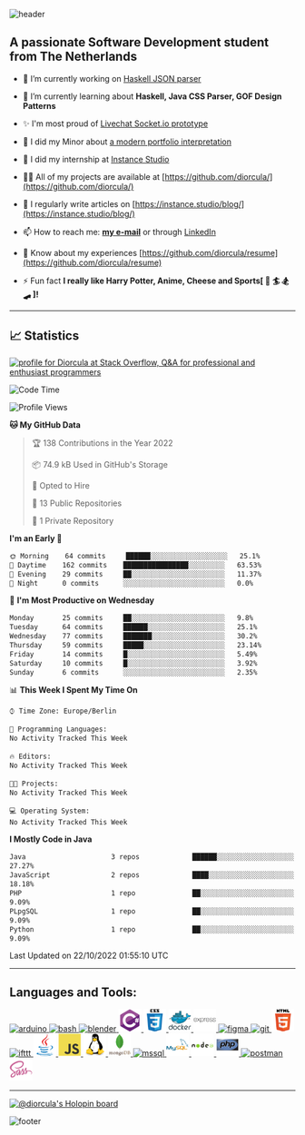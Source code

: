 ![header](https://capsule-render.vercel.app/api?height=190&type=waving&color=191724&section=header&&text=Hi%20👋,%20I'm%20Diorcula&fontColor=e0def4&fontSize=40)

<h2>A passionate Software Development student from The Netherlands</h3>

- 🔭 I’m currently working on [Haskell JSON parser](https://github.com/diorcula/APP_haskell-json-parser)

- 🌱 I’m currently learning about **Haskell, Java CSS Parser, GOF Design Patterns**

- ✨ I'm most proud of [Livechat Socket.io prototype](https://github.com/diorcula/livechat-socket)

- 🔬 I did my Minor about [a modern portfolio interpretation](https://github.com/diorcula/minor_digital-media-production-portfolop)

- 🏢 I did my internship at [Instance Studio](https://instance.studio/)

- 👨‍💻 All of my projects are available at [https://github.com/diorcula/](https://github.com/diorcula/)

- 📝 I regularly write articles on [https://instance.studio/blog/](https://instance.studio/blog/)

- 📫 How to reach me: **[my e-mail](mailto:soffersfka@gmail.com?subject=Hello%20from%20Github!)** or through [LinkedIn](https://linkedin.com/fkasoffers/)

- 📄 Know about my experiences [https://github.com/diorcula/resume](https://github.com/diorcula/resume)

- ⚡ Fun fact **I really like Harry Potter, Anime, Cheese and Sports[ 🚴 🏄 🏂 🛹 ]!**
---

## 📈 Statistics
 <a href="https://stackoverflow.com/users/10433530/diorcula"><img src="https://stackoverflow.com/users/flair/10433530.png" width="208" height="58" alt="profile for Diorcula at Stack Overflow, Q&amp;A for professional and enthusiast programmers" title="profile for Diorcula at Stack Overflow, Q&amp;A for professional and enthusiast programmers"></a>
<!--START_SECTION:waka-->
![Code Time](http://img.shields.io/badge/Code%20Time-171%20hrs%2051%20mins-blue)

![Profile Views](http://img.shields.io/badge/Profile%20Views-0-blue)

**🐱 My GitHub Data** 

> 🏆 138 Contributions in the Year 2022
 > 
> 📦 74.9 kB Used in GitHub's Storage 
 > 
> 💼 Opted to Hire
 > 
> 📜 13 Public Repositories 
 > 
> 🔑 1 Private Repository 
 > 
**I'm an Early 🐤** 

```text
🌞 Morning    64 commits     ██████░░░░░░░░░░░░░░░░░░░   25.1% 
🌆 Daytime    162 commits    ████████████████░░░░░░░░░   63.53% 
🌃 Evening    29 commits     ██░░░░░░░░░░░░░░░░░░░░░░░   11.37% 
🌙 Night      0 commits      ░░░░░░░░░░░░░░░░░░░░░░░░░   0.0%

```
📅 **I'm Most Productive on Wednesday** 

```text
Monday       25 commits     ██░░░░░░░░░░░░░░░░░░░░░░░   9.8% 
Tuesday      64 commits     ██████░░░░░░░░░░░░░░░░░░░   25.1% 
Wednesday    77 commits     ███████░░░░░░░░░░░░░░░░░░   30.2% 
Thursday     59 commits     █████░░░░░░░░░░░░░░░░░░░░   23.14% 
Friday       14 commits     █░░░░░░░░░░░░░░░░░░░░░░░░   5.49% 
Saturday     10 commits     █░░░░░░░░░░░░░░░░░░░░░░░░   3.92% 
Sunday       6 commits      ░░░░░░░░░░░░░░░░░░░░░░░░░   2.35%

```


📊 **This Week I Spent My Time On** 

```text
⌚︎ Time Zone: Europe/Berlin

💬 Programming Languages: 
No Activity Tracked This Week

🔥 Editors: 
No Activity Tracked This Week

🐱‍💻 Projects: 
No Activity Tracked This Week

💻 Operating System: 
No Activity Tracked This Week

```

**I Mostly Code in Java** 

```text
Java                     3 repos             ██████░░░░░░░░░░░░░░░░░░░   27.27% 
JavaScript               2 repos             ████░░░░░░░░░░░░░░░░░░░░░   18.18% 
PHP                      1 repo              ██░░░░░░░░░░░░░░░░░░░░░░░   9.09% 
PLpgSQL                  1 repo              ██░░░░░░░░░░░░░░░░░░░░░░░   9.09% 
Python                   1 repo              ██░░░░░░░░░░░░░░░░░░░░░░░   9.09%

```



 Last Updated on 22/10/2022 01:55:10 UTC
<!--END_SECTION:waka-->

---

<h2 align="left">Languages and Tools:</h2>

<p align="left"> <a href="https://www.arduino.cc/" target="_blank" rel="noreferrer"> <img src="https://cdn.worldvectorlogo.com/logos/arduino-1.svg" alt="arduino" width="40" height="40"/> </a> <a href="https://www.gnu.org/software/bash/" target="_blank" rel="noreferrer"> <img src="https://www.vectorlogo.zone/logos/gnu_bash/gnu_bash-icon.svg" alt="bash" width="40" height="40"/> </a> <a href="https://www.blender.org/" target="_blank" rel="noreferrer"> <img src="https://download.blender.org/branding/community/blender_community_badge_white.svg" alt="blender" width="40" height="40"/> </a> <a href="https://www.w3schools.com/cs/" target="_blank" rel="noreferrer"> <img src="https://raw.githubusercontent.com/devicons/devicon/master/icons/csharp/csharp-original.svg" alt="csharp" width="40" height="40"/> </a> <a href="https://www.w3schools.com/css/" target="_blank" rel="noreferrer"> <img src="https://raw.githubusercontent.com/devicons/devicon/master/icons/css3/css3-original-wordmark.svg" alt="css3" width="40" height="40"/> </a> <a href="https://www.docker.com/" target="_blank" rel="noreferrer"> <img src="https://raw.githubusercontent.com/devicons/devicon/master/icons/docker/docker-original-wordmark.svg" alt="docker" width="40" height="40"/> </a> <a href="https://expressjs.com" target="_blank" rel="noreferrer"> <img src="https://raw.githubusercontent.com/devicons/devicon/master/icons/express/express-original-wordmark.svg" alt="express" width="40" height="40"/> </a> <a href="https://www.figma.com/" target="_blank" rel="noreferrer"> <img src="https://www.vectorlogo.zone/logos/figma/figma-icon.svg" alt="figma" width="40" height="40"/> </a> <a href="https://git-scm.com/" target="_blank" rel="noreferrer"> <img src="https://www.vectorlogo.zone/logos/git-scm/git-scm-icon.svg" alt="git" width="40" height="40"/> </a> <a href="https://www.w3.org/html/" target="_blank" rel="noreferrer"> <img src="https://raw.githubusercontent.com/devicons/devicon/master/icons/html5/html5-original-wordmark.svg" alt="html5" width="40" height="40"/> </a> <a href="https://ifttt.com/" target="_blank" rel="noreferrer"> <img src="https://www.vectorlogo.zone/logos/ifttt/ifttt-ar21.svg" alt="ifttt" width="40" height="40"/> </a> <a href="https://www.java.com" target="_blank" rel="noreferrer"> <img src="https://raw.githubusercontent.com/devicons/devicon/master/icons/java/java-original.svg" alt="java" width="40" height="40"/> </a> <a href="https://developer.mozilla.org/en-US/docs/Web/JavaScript" target="_blank" rel="noreferrer"> <img src="https://raw.githubusercontent.com/devicons/devicon/master/icons/javascript/javascript-original.svg" alt="javascript" width="40" height="40"/> </a> <a href="https://www.linux.org/" target="_blank" rel="noreferrer"> <img src="https://raw.githubusercontent.com/devicons/devicon/master/icons/linux/linux-original.svg" alt="linux" width="40" height="40"/> </a> <a href="https://www.mongodb.com/" target="_blank" rel="noreferrer"> <img src="https://raw.githubusercontent.com/devicons/devicon/master/icons/mongodb/mongodb-original-wordmark.svg" alt="mongodb" width="40" height="40"/> </a> <a href="https://www.microsoft.com/en-us/sql-server" target="_blank" rel="noreferrer"> <img src="https://www.svgrepo.com/show/303229/microsoft-sql-server-logo.svg" alt="mssql" width="40" height="40"/> </a> <a href="https://www.mysql.com/" target="_blank" rel="noreferrer"> <img src="https://raw.githubusercontent.com/devicons/devicon/master/icons/mysql/mysql-original-wordmark.svg" alt="mysql" width="40" height="40"/> </a> <a href="https://nodejs.org" target="_blank" rel="noreferrer"> <img src="https://raw.githubusercontent.com/devicons/devicon/master/icons/nodejs/nodejs-original-wordmark.svg" alt="nodejs" width="40" height="40"/> </a> <a href="https://www.php.net" target="_blank" rel="noreferrer"> <img src="https://raw.githubusercontent.com/devicons/devicon/master/icons/php/php-original.svg" alt="php" width="40" height="40"/> </a> <a href="https://postman.com" target="_blank" rel="noreferrer"> <img src="https://www.vectorlogo.zone/logos/getpostman/getpostman-icon.svg" alt="postman" width="40" height="40"/> </a> <a href="https://sass-lang.com" target="_blank" rel="noreferrer"> <img src="https://raw.githubusercontent.com/devicons/devicon/master/icons/sass/sass-original.svg" alt="sass" width="40" height="40"/> </a> </p>

---
[![@diorcula's Holopin board](https://holopin.io/api/user/board?user=diorcula)](https://holopin.io/@diorcula)

![footer](https://capsule-render.vercel.app/api?type=waving&color=191724&section=footer)
